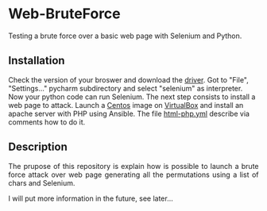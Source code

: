 <h1>Web-BruteForce</h1>
Testing a brute force over a basic web page with Selenium and Python.


<h2>Installation</h2>
<p aling="justify">Check the version of your broswer and download the <a href="https://selenium-python.readthedocs.io/installation.html#drivers">driver</a>. Got to "File", "Settings..." pycharm subdirectory and select "selenium" as interpreter. Now your python code can run Selenium. The next step consists to install a web page to attack. Launch a <a href="http://isoredirect.centos.org/centos/7/isos/x86_64/">Centos</a> image on <a href="https://www.virtualbox.org/">VirtualBox</a> and install an apache server with PHP using Ansible. The file <a href="https://github.com/MartiMarch/Ansible/blob/main/html-php.yml">html-php.yml</a> describe via comments how to do it.</p>  
<h2>Description</h2>
<p align="justify">The prupose of this repository is explain how is possible to launch a brute force attack over web page generating all the permutations using a list of chars and Selenium.<p>

I will put more information in the future, see later...
